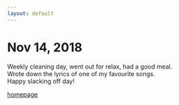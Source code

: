 ```yaml
---
layout: default
---
```


# Nov 14, 2018

Weekly cleaning day, went out for relax, had a good meal.  
Wrote down the lyrics of one of my favourite songs.  
Happy slacking off day!

[homepage](/)
